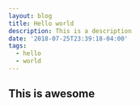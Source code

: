 ```yaml
---
layout: blog
title: Hello world
description: This is a description
date: '2018-07-25T23:39:18-04:00'
tags:
  - hello
  - world
---
```

## This is awesome
